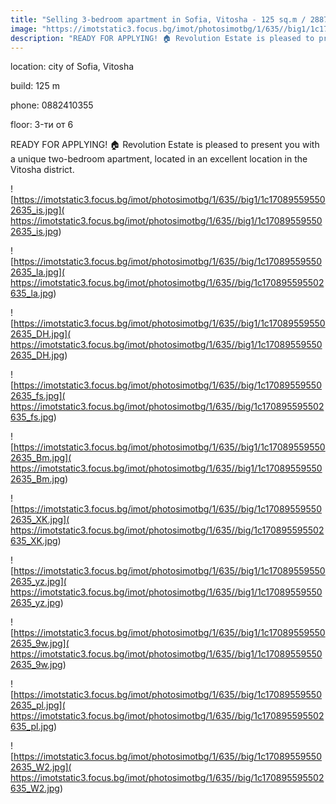 ```yaml
---
title: "Selling 3-bedroom apartment in Sofia, Vitosha - 125 sq.m / 288750 EUR :: imot.bg Advertisement"
image: "https://imotstatic3.focus.bg/imot/photosimotbg/1/635//big1/1c170895595502635_2L.jpg"
description: "READY FOR APPLYING! 🏠 Revolution Estate is pleased to present you with a unique two-bedroom apartment, located in an excellent location in the Vitosha district."
---
```


location: city of Sofia, Vitosha

build: 125 m

phone: 0882410355

floor: 3-ти от 6

READY FOR APPLYING! 🏠 Revolution Estate is pleased to present you with a unique two-bedroom apartment, located in an excellent location in the Vitosha district.


![https://imotstatic3.focus.bg/imot/photosimotbg/1/635//big1/1c170895595502635_is.jpg]( https://imotstatic3.focus.bg/imot/photosimotbg/1/635//big1/1c170895595502635_is.jpg)


![https://imotstatic3.focus.bg/imot/photosimotbg/1/635//big/1c170895595502635_la.jpg]( https://imotstatic3.focus.bg/imot/photosimotbg/1/635//big/1c170895595502635_la.jpg)


![https://imotstatic3.focus.bg/imot/photosimotbg/1/635//big1/1c170895595502635_DH.jpg]( https://imotstatic3.focus.bg/imot/photosimotbg/1/635//big1/1c170895595502635_DH.jpg)


![https://imotstatic3.focus.bg/imot/photosimotbg/1/635//big/1c170895595502635_fs.jpg]( https://imotstatic3.focus.bg/imot/photosimotbg/1/635//big/1c170895595502635_fs.jpg)


![https://imotstatic3.focus.bg/imot/photosimotbg/1/635//big1/1c170895595502635_Bm.jpg]( https://imotstatic3.focus.bg/imot/photosimotbg/1/635//big1/1c170895595502635_Bm.jpg)


![https://imotstatic3.focus.bg/imot/photosimotbg/1/635//big/1c170895595502635_XK.jpg]( https://imotstatic3.focus.bg/imot/photosimotbg/1/635//big/1c170895595502635_XK.jpg)


![https://imotstatic3.focus.bg/imot/photosimotbg/1/635//big1/1c170895595502635_yz.jpg]( https://imotstatic3.focus.bg/imot/photosimotbg/1/635//big1/1c170895595502635_yz.jpg)


![https://imotstatic3.focus.bg/imot/photosimotbg/1/635//big1/1c170895595502635_9w.jpg]( https://imotstatic3.focus.bg/imot/photosimotbg/1/635//big1/1c170895595502635_9w.jpg)


![https://imotstatic3.focus.bg/imot/photosimotbg/1/635//big/1c170895595502635_pl.jpg]( https://imotstatic3.focus.bg/imot/photosimotbg/1/635//big/1c170895595502635_pl.jpg)


![https://imotstatic3.focus.bg/imot/photosimotbg/1/635//big/1c170895595502635_W2.jpg]( https://imotstatic3.focus.bg/imot/photosimotbg/1/635//big/1c170895595502635_W2.jpg)


